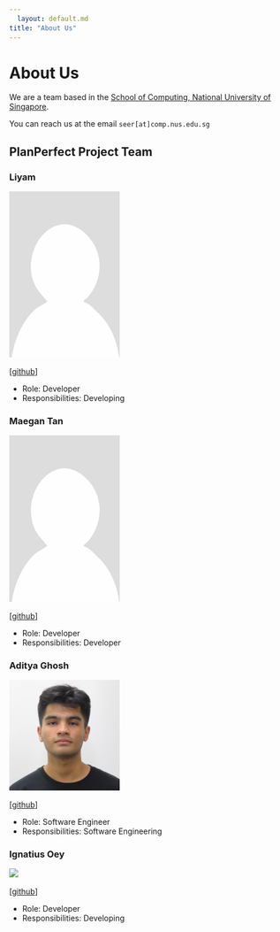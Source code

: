 ```yaml
---
  layout: default.md
title: "About Us"
---
```


# About Us

We are a team based in the [School of Computing, National University of Singapore](http://www.comp.nus.edu.sg).

You can reach us at the email `seer[at]comp.nus.edu.sg`

## PlanPerfect Project Team

### Liyam 

<img src="images/kikokidayo.png" width="200px">

[[github](https://github.com/kikokidayo)]

* Role: Developer 
* Responsibilities: Developing

### Maegan Tan

<img src="images/maertan.png" width="200px">

[[github](http://github.com/maertan)]

* Role: Developer
* Responsibilities: Developer

### Aditya Ghosh

<img src="images/adipanda2002.png" width="200px">

[[github](https://github.com/adipanda2002)]

* Role: Software Engineer
* Responsibilities: Software Engineering

### Ignatius Oey

<img src="images/ignatiusoey09.png.png" width="200px">

[[github](https://github.com/ignatiusoey09)]

* Role: Developer
* Responsibilities: Developing
 